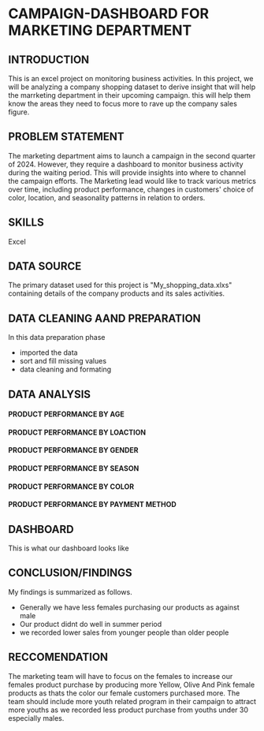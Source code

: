 # CAMPAIGN-DASHBOARD FOR MARKETING DEPARTMENT
## INTRODUCTION
This is an excel project on monitoring business activities. In this project, we will be analyzing a company shopping dataset to derive insight that will help the marrketing department in their upcoming campaign. this will help them know the areas they need to focus more to rave up the company sales figure.
## PROBLEM STATEMENT
The marketing department aims to launch a campaign in the second quarter of 2024. However, they require a dashboard to monitor business activity during the waiting period. This will provide insights into where to channel the campaign efforts. The Marketing lead would like to track various metrics over time, including product performance, changes in customers' choice of color, location, and seasonality patterns in relation to orders. 
## SKILLS
Excel
## DATA SOURCE
The primary dataset used for this project is "My_shopping_data.xlxs" containing details of the company products and its sales activities.
## DATA CLEANING AAND PREPARATION
In this data preparation phase
- imported the data
- sort and fill missing values
- data cleaning and formating
## DATA ANALYSIS
#### PRODUCT PERFORMANCE BY AGE

#### PRODUCT PERFORMANCE BY LOACTION


#### PRODUCT PERFORMANCE BY GENDER


#### PRODUCT PERFORMANCE BY SEASON


#### PRODUCT PERFORMANCE BY COLOR


#### PRODUCT PERFORMANCE BY PAYMENT METHOD

## DASHBOARD
This is what our dashboard looks like

## CONCLUSION/FINDINGS
My findings is summarized as follows.
- Generally we have less females purchasing our products as against male
- Our product didnt do well in summer period
- we recorded lower sales from younger people than older people

## RECCOMENDATION
The marketing team will have to focus on the females to increase our females product purchase by producing more Yellow, Olive And Pink female products as thats the color our female customers purchased more. The team should include more youth related program in their campaign to attract more youths as we recorded less product purchase from youths under 30 especially males.

